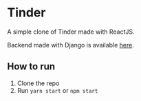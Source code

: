 # Tinder

A simple clone of Tinder made with ReactJS.

Backend made with Django is available [here](https://github.com/air17/Tinder).

## How to run

1. Clone the repo
2. Run `yarn start` or `npm start`
